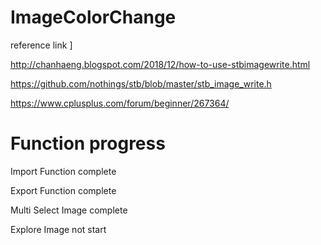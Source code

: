 # ImageColorChange

reference link ]

http://chanhaeng.blogspot.com/2018/12/how-to-use-stbimagewrite.html

https://github.com/nothings/stb/blob/master/stb_image_write.h

https://www.cplusplus.com/forum/beginner/267364/


# Function progress

Import Function             complete

Export Function             complete

Multi Select Image          complete

Explore Image               not start
